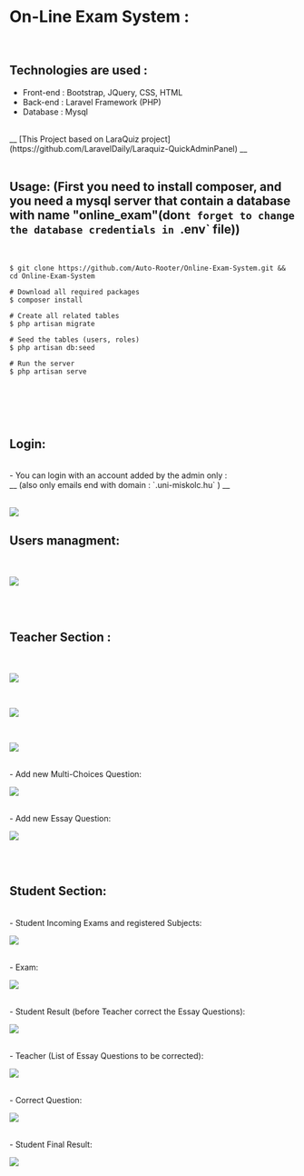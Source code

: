 # On-Line Exam System  :
<br>

## Technologies are used :
  - Front-end : Bootstrap, JQuery, CSS, HTML
  - Back-end : Laravel Framework (PHP)
  - Database : Mysql
<br>
__ [This Project based on LaraQuiz project](https://github.com/LaravelDaily/Laraquiz-QuickAdminPanel) __
<br><br>

## Usage: (First you need to install composer, and you need a mysql server that contain a database with name "online_exam"(don`t forget to change the database credentials in `.env` file))
<br>


```shell
$ git clone https://github.com/Auto-Rooter/Online-Exam-System.git && cd Online-Exam-System

# Download all required packages
$ composer install

# Create all related tables
$ php artisan migrate

# Seed the tables (users, roles)
$ php artisan db:seed

# Run the server
$ php artisan serve


```
<br>
<br><br>




## Login:
<br>
- You can login with an account added by the admin only :
<br>
__  (also only emails end with domain : `.uni-miskolc.hu` ) __
<br><br>

![](imgs/login.JPG)

## Users managment:
<br><br>
![](imgs/admin_add_user.JPG)

<br><br>


## Teacher Section :
<br><br>
![](imgs/teacher_exam.JPG)

<br>

![](imgs/teacher_add_exam.JPG)

<br>

![](imgs/teacher_subject.JPG)

<br>
- Add new Multi-Choices Question:
<br>

![](imgs/MC_exam.png)

<br>
- Add new Essay Question:
<br>

![](imgs/essay_q.png)

<br><br>

## Student Section:
<br>
- Student Incoming Exams and registered Subjects:
<br>

![](imgs/student_exam.png)


<br>
- Exam:
<br>

![](imgs/take_exam_student.png)


<br>
- Student Result (before Teacher correct the Essay Questions):
<br>

![](imgs/finish_exam.png)



<br>
- Teacher (List of Essay Questions to be corrected):
<br>

![](imgs/correct_q_index.png)



<br>
- Correct Question:
<br>

![](imgs/corrected.png)


<br>
- Student Final Result:
<br>

![](imgs/my_result.png)

<br>


